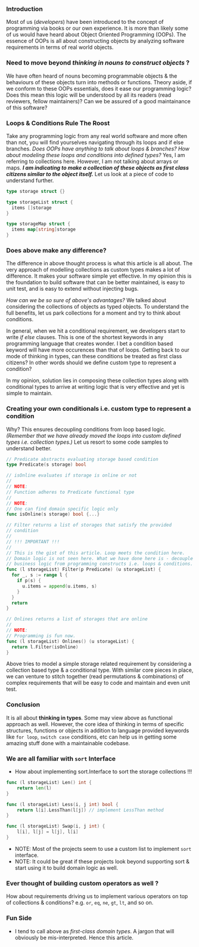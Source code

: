 ### Introduction
Most of us (_developers_) have been introduced to the concept of programming via books or our own experience. It is more than
likely some of us would have heard about Object Oriented Programming (OOPs). The essence of OOPs is all about constructing
objects by analyzing software requirements in terms of real world objects.

### Need to move beyond _thinking in nouns to construct objects_ ?
We have often heard of nouns becoming programmable objects & the behaviours of these objects turn into methods or functions. 
Theory aside, if we conform to these OOPs essentials, does it ease our programming logic? Does this mean this logic will be
understood by all its readers (read reviewers, fellow maintainers)? Can we be assured of a good maintainance of this 
software?

### Loops & Conditions Rule The Roost
Take any programming logic from any real world software and more often than not, you will find yourselves navigating through 
its loops and if else branches. _Does OOPs have anything to talk about loops & branches?_ _How about modeling these loops
and conditions into defined types?_ Yes, I am referring to collections here. However, I am not talking about arrays or maps.
_**I am indicating to make a collection of these objects as first class citizens similar to the object itself.**_ Let us look
at a piece of code to understand further.

```go
type storage struct {}

type storageList struct {
  items []storage
}

type storageMap struct {
  items map[string]storage
}
```

### Does above make any difference?
The difference in above thought process is what this article is all about. The very approach of modelling collections as 
custom types makes a lot of difference. It makes your software simple yet effective. In my opinion this is the foundation to
build software that can be better maintained, is easy to unit test, and is easy to extend without injecting bugs.

_How can we be so sure of above's advantages?_
We talked about considering the collections of objects as typed objects. To understand the full benefits, let us park collections for a moment and try to think about conditions. 

In general, when we hit a conditional requirement, we developers start to write _if else_ clauses. This is one of the
shortest keywords in any programming language that creates wonder. I bet a condition based keyword will have more occurences
than that of loops. Getting back to our mode of thinking in types, can these conditions be treated as first class citizens?
In other words should we define custom type to represent a condition?

In my opinion, solution lies in composing these collection types along with conditional types to arrive at writing logic that
is very effective and yet is simple to maintain.

### Creating your own conditionals i.e. custom type to represent a condition
Why? This ensures decoupling conditions from loop based logic. _(Remember that we have already moved the loops into custom defined types i.e. collection types.)_ Let us resort to some code samples to understand better.

```go
// Predicate abstracts evaluating storage based condition
type Predicate(s storage) bool

// isOnline evaluates if storage is online or not
//
// NOTE:
// Function adheres to Predicate functional type
//
// NOTE:
// One can find domain specific logic only
func isOnline(s storage) bool {...}

// Filter returns a list of storages that satisfy the provided
// condition
//
// !!! IMPORTANT !!!
//
// This is the gist of this article. Loop meets the condition here.
// Domain logic is not seen here. What we have done here is - decouple the
// business logic from programming constructs i.e. loops & conditions.
func (l storageList) Filter(p Predicate) (u storageList) {
  for _, s := range l {
    if p(s) {
      u.items = append(u.items, s)
    }
  }
  return
}

// Onlines returns a list of storages that are online
//
// NOTE:
// Programming is fun now.
func (l storageList) Onlines() (u storageList) {
  return l.Filter(isOnline)
}
```

Above tries to model a simple storage related requirement by considering a collection based type & a conditional type.
With similar core pieces in place, we can venture to stitch together (read permutations & combinations) of complex
requirements that will be easy to code and maintain and even unit test.

### Conclusion
It is all about **thinking in types**. Some may view above as functional approach as well. However, the core idea of
thinking in terms of specific structures, functions or objects in addition to language provided keywords like `for loop`, 
`switch case` conditions, etc can help us in getting some amazing stuff done with a maintainable codebase. 

### We are all familiar with `sort` Interface
- How about implementing sort.Interface to sort the storage collections !!!
```go
func (l storageList) Len() int {
	return len(l)
}

func (l storageList) Less(i, j int) bool {
	return l[i].LessThan(l[j]) // implement LessThan method
}

func (l storageList) Swap(i, j int) {
	l[i], l[j] = l[j], l[i]
}
```
- NOTE: Most of the projects seem to use a custom list to implement `sort` interface. 
- NOTE: It could be great if these projects look beyond supporting sort & start using it to build domain logic as well.

### Ever thought of building custom operators as well ?
How about requirements driving us to implement various operators on top of collections & conditions? e.g. `or`, `eq`, `ne`,
`gt`, `lt`, and so on.

### Fun Side
- I tend to call above as _first-class domain types_. A jargon that will obviously be mis-interpreted. Hence this article.
